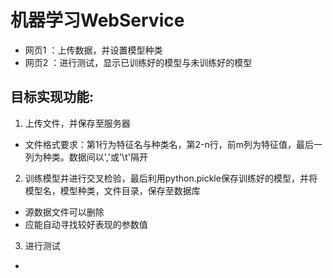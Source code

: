 # 机器学习WebService
- 网页1 ：上传数据，并设置模型种类
- 网页2 ：进行测试，显示已训练好的模型与未训练好的模型

## 目标实现功能:
1. 上传文件，并保存至服务器
 - 文件格式要求：第1行为特征名与种类名，第2-n行，前m列为特征值，最后一列为种类。数据间以','或'\t'隔开

2. 训练模型并进行交叉检验，最后利用python.pickle保存训练好的模型，并将模型名，模型种类，文件目录，保存至数据库
- 源数据文件可以删除
- 应能自动寻找较好表现的参数值

3. 进行测试
- 

